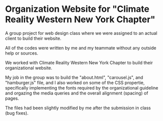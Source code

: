 # Organization Website for "Climate Reality Western New York Chapter"

A group project for web design class where we were assigned to an actual client to build their website.

All of the codes were written by me and my teammate without any outside help or sources. 

We worked with Climate Reality Western New York Chapter to build their organizational website. 

My job in the group was to build the "about.html", "carousel.js", and "hamburger.js" file, and I also worked on some of the CSS propertie, specifically implementing the fonts required by the organizational guideline and orgazing the media queries and the overall alignment (spacing) of pages.

The files had been slightly modified by me after the submission in class (bug fixes). 
